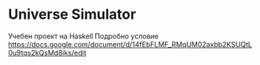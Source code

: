 # Universe Simulator
Учебен проект на Haskell
Подробно условие https://docs.google.com/document/d/14fEbFLMF_RMqUM02axbb2KSUQtL0u9tqs2kQsMd8iks/edit

